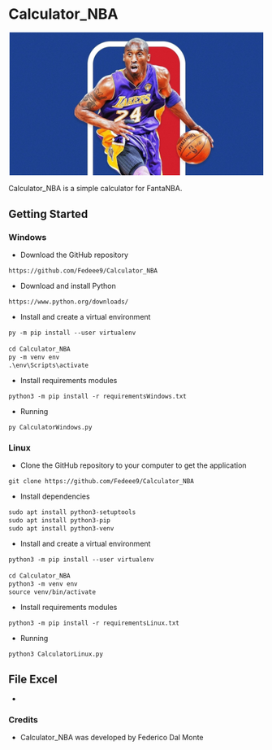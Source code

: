 # Calculator_NBA

<p align="center">

<img src="image.jpg?raw=true"  width=500px />
</p>


Calculator_NBA is a simple calculator for FantaNBA.

## Getting Started

### Windows
* Download the GitHub repository
```
https://github.com/Fedeee9/Calculator_NBA
```
* Download and install Python
```
https://www.python.org/downloads/
```
* Install and create a virtual environment
```
py -m pip install --user virtualenv

cd Calculator_NBA
py -m venv env
.\env\Scripts\activate
```
* Install requirements modules
```
python3 -m pip install -r requirementsWindows.txt
```
* Running
```
py CalculatorWindows.py
```

### Linux
* Clone the GitHub repository to your computer to get the application
```
git clone https://github.com/Fedeee9/Calculator_NBA
```
* Install dependencies
```
sudo apt install python3-setuptools
sudo apt install python3-pip
sudo apt install python3-venv
```
* Install and create a virtual environment
```
python3 -m pip install --user virtualenv

cd Calculator_NBA
python3 -m venv env
source venv/bin/activate
```
* Install requirements modules
```
python3 -m pip install -r requirementsLinux.txt
```
* Running
```
python3 CalculatorLinux.py
```

## File Excel
* 


### Credits
* Calculator_NBA was developed by Federico Dal Monte
